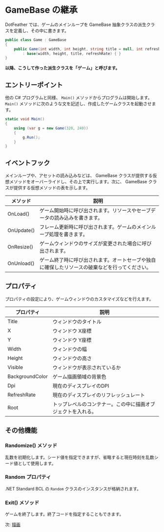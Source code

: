 # GameBase の継承

DotFeather では、ゲームのメインループを GameBase 抽象クラスの派生クラスを定義し、その中に書きます。

```cs
public class Game : GameBase
{
    public Game(int width, int height, string title = null, int refreshRate = 60) 
        : base(width, height, title, refreshRate) { }
}
```

**以降、こうして作った派生クラスを「ゲーム」と呼びます。**

## エントリーポイント

他の C# プログラムと同様、 `Main()` メソッドからプログラムは開始します。 `Main()` メソッドに次のような文を記述し、作成したゲームクラスを起動させます。

```cs
static void Main()
{
    using (var g = new Game(320, 240))
    {
        g.Run();
    }
}
```

## イベントフック

メインループや、アセットの読み込みなどは、 GameBase クラスが提供する仮想メソッドをオーバーライドし、その上で実行します。次に、 GameBase クラスが提供する仮想メソッドの表を示します。


|メソッド|説明|
|---|---|
|OnLoad()|ゲーム開始時に呼び出されます。リソースやセーブデータの読み込みを書きます。|
|OnUpdate()|フレーム更新時に呼び出されます。ゲームのメインループ処理を書きます。|
|OnResize()|ゲームウィンドウのサイズが変更された場合に呼び出されます。|
|OnUnload()|ゲーム終了時に呼び出されます。オートセーブや独自に確保したリソースの破棄などを行ってください。|

## プロパティ

プロパティの設定により、ゲームウィンドウのカスタマイズなどを行えます。

|プロパティ|説明|
|---|---|
|Title|ウィンドウのタイトル|
|X|ウィンドウ X座標|
|Y|ウィンドウ Y座標|
|Width|ウィンドウの幅|
|Height|ウィンドウの高さ|
|Visible|ウィンドウが表示されているか|
|BackgroundColor|ゲーム描画領域の背景色|
|Dpi|現在のディスプレイのDPI|
|RefreshRate|現在のディスプレイのリフレッシュレート|
|Root|トップレベルのコンテナー。この中に描画オブジェクトを入れる。|

## その他機能

### Randomize() メソッド

乱数を初期化します。シード値を指定できますが、省略すると現在時刻を乱数シード値として使用します。

### Random プロパティ

.NET Standard BCL の `Random` クラスのインスタンスが格納されます。

### Exit() メソッド

ゲームを終了します。終了コードを指定することもできます。

次: [描画](drawing.md)